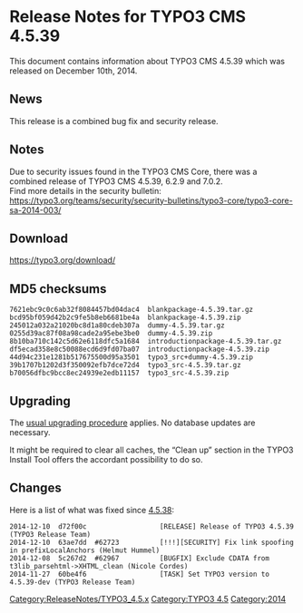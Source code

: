 Release Notes for TYPO3 CMS 4.5.39
==================================

This document contains information about TYPO3 CMS 4.5.39 which was
released on December 10th, 2014.

News
----

This release is a combined bug fix and security release.

Notes
-----

Due to security issues found in the TYPO3 CMS Core, there was a combined
release of TYPO3 CMS 4.5.39, 6.2.9 and 7.0.2.\
Find more details in the security bulletin:
<https://typo3.org/teams/security/security-bulletins/typo3-core/typo3-core-sa-2014-003/>

Download
--------

<https://typo3.org/download/>

MD5 checksums
-------------

    7621ebc9c0c6ab32f8084457bd04dac4  blankpackage-4.5.39.tar.gz
    bcd95bf059d42b2c9fe5b8eb6681be4a  blankpackage-4.5.39.zip
    245012a032a21020bc8d1a80cdeb307a  dummy-4.5.39.tar.gz
    0255d39ac87f08a98cade2a95ebe3be0  dummy-4.5.39.zip
    8b10ba710c142c5d62e6118dfc5a1684  introductionpackage-4.5.39.tar.gz
    df5ecad358e8c50088ecd6d9fd07ba07  introductionpackage-4.5.39.zip
    44d94c231e1281b517675500d95a3501  typo3_src+dummy-4.5.39.zip
    39b1707b1202d3f350092efb7dce72d4  typo3_src-4.5.39.tar.gz
    b70056dfbc9bcc8ec24939e2edb11157  typo3_src-4.5.39.zip

Upgrading
---------

The [usual upgrading
procedure](https://docs.typo3.org/typo3cms/InstallationGuide/) applies.
No database updates are necessary.

It might be required to clear all caches, the “Clean up” section in the
TYPO3 Install Tool offers the accordant possibility to do so.

Changes
-------

Here is a list of what was fixed since
[4.5.38](TYPO3_CMS_4.5.38 "wikilink"):

    2014-12-10  d72f00c                  [RELEASE] Release of TYPO3 4.5.39 (TYPO3 Release Team)
    2014-12-10  63ae7dd  #62723          [!!!][SECURITY] Fix link spoofing in prefixLocalAnchors (Helmut Hummel)
    2014-12-08  5c267d2  #62967          [BUGFIX] Exclude CDATA from t3lib_parsehtml->XHTML_clean (Nicole Cordes)
    2014-11-27  60be4f6                  [TASK] Set TYPO3 version to 4.5.39-dev (TYPO3 Release Team)

<Category:ReleaseNotes/TYPO3_4.5.x> [Category:TYPO3
4.5](Category:TYPO3_4.5 "wikilink") <Category:2014>
